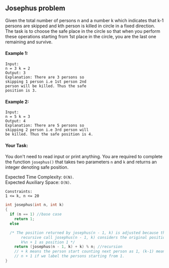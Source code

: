 ## Josephus problem

Given the total number of persons n and a number k which indicates that k-1 persons are skipped and kth person is killed in circle in a fixed direction.​  
The task is to choose the safe place in the circle so that when you perform these operations starting from 1st place in the circle, you are the last one remaining and survive.

#### Example 1:

```
Input:
n = 3 k = 2
Output: 3
Explanation: There are 3 persons so
skipping 1 person i.e 1st person 2nd
person will be killed. Thus the safe
position is 3.
```

#### Example 2:

```
Input:
n = 5 k = 3
Output: 4
Explanation: There are 5 persons so
skipping 2 person i.e 3rd person will
be killed. Thus the safe position is 4.
```

#### Your Task:

You don't need to read input or print anything. You are required to complete the function `josephus()` that takes two parameters `n` and `k` and returns an integer denoting safe position.

Expected Time Complexity: `O(N)`.  
Expected Auxiliary Space: `O(N)`.

```
Constraints:
1 <= k, n <= 20
```

```c++
int josephus(int n, int k)
{
  if (n == 1) //base case
    return 1;
  else

  /* The position returned by josephus(n - 1, k) is adjusted because the
       recursive call josephus(n - 1, k) considers the original position
       k%n + 1 as position 1 */
    return (josephus(n - 1, k) + k) % n; //recursion
    // + k means the person start counting next person as 1, (k-1) means he starts counting from himself
    // n + 1 if we label the persons starting from 1.
}
```
